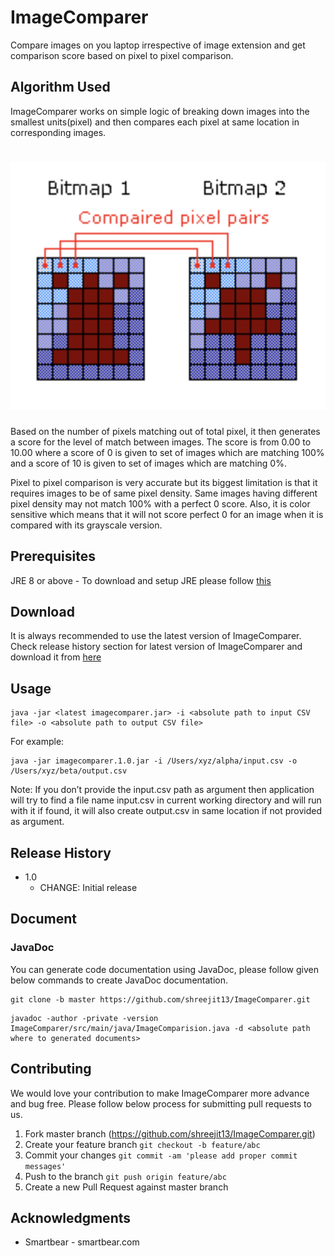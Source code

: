 # ImageComparer

Compare images on you laptop irrespective of image extension and get comparison score based on pixel to pixel comparison.

## Algorithm Used

ImageComparer works on simple logic of breaking down images into the smallest units(pixel) and then compares each pixel at same location in corresponding images. 
# ![algo](media/icimage.png)

Based on the number of pixels matching out of total pixel, it then generates a score for the level of match between images.
The score is from 0.00 to 10.00 where a score of 0 is given to set of images which are matching 100% and a score of 10 is given to set of images which are matching 0%.

Pixel to pixel comparison is very accurate but its biggest limitation is that it requires images to be of same pixel density. Same images having different pixel density may not match 100% with a perfect 0 score.
Also, it is color sensitive which means that it will not score perfect 0 for an image when it is compared with its grayscale version.

## Prerequisites

JRE 8 or above - To download and setup JRE please follow [this](https://docs.oracle.com/goldengate/1212/gg-winux/GDRAD/java.htm#BGBFHBEA) 

## Download

It is always recommended to use the latest version of ImageComparer.
Check release history section for latest version of ImageComparer and download it from [here](https://github.com/shreejit13/ImageComparer/tree/master/dist)

## Usage

```
java -jar <latest imagecomparer.jar> -i <absolute path to input CSV file> -o <absolute path to output CSV file>
```
For example: 
```
java -jar imagecomparer.1.0.jar -i /Users/xyz/alpha/input.csv -o /Users/xyz/beta/output.csv
```

Note: If you don’t provide the input.csv path as argument then application will try to find a file name input.csv in current working directory and will run with it if found, it will also create output.csv in same location if not provided as argument.

## Release History

* 1.0
    * CHANGE: Initial release
    
## Document

### JavaDoc
You can generate code documentation using JavaDoc, please follow given below commands to create JavaDoc documentation.
```
git clone -b master https://github.com/shreejit13/ImageComparer.git
```
```
javadoc -author -private -version ImageComparer/src/main/java/ImageComparision.java -d <absolute path where to generated documents>
```
    
## Contributing

We would love your contribution to make ImageComparer more advance and bug free.
Please follow below process for submitting pull requests to us.

1. Fork master branch (https://github.com/shreejit13/ImageComparer.git)
2. Create your feature branch ```git checkout -b feature/abc```
3. Commit your changes ```git commit -am 'please add proper commit messages'```
4. Push to the branch ```git push origin feature/abc```
5. Create a new Pull Request against master branch

## Acknowledgments

* Smartbear - smartbear.com




